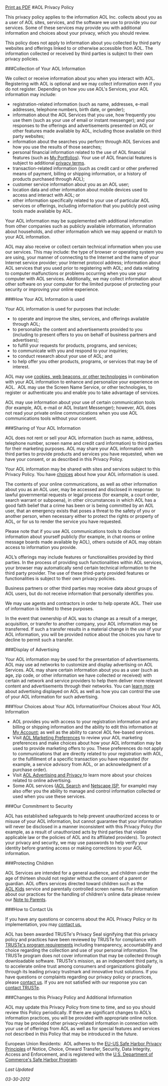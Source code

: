 

[Print as PDF]()
#AOL Privacy Policy



This privacy policy applies to the information AOL Inc. collects about you as a user of AOL sites, services, and the software we use to provide you our services. Some of these services may provide you with additional information and choices about your privacy, which you should review.



This policy does not apply to information about you collected by third party websites and offerings linked to or otherwise accessible from AOL. The information collected or received by third parties is subject to their own privacy policies.


###Collection of Your AOL Information



We collect or receive information about you when you interact with AOL. Registering with AOL is optional and we may collect information even if you do not register. Depending on how you use AOL's Services, your AOL information may include:



  * registration-related information (such as name, addresses, e-mail addresses, telephone numbers, birth date, or gender);
  * information about the AOL Services that you use, how frequently you use them (such as your use of email or instant messenger); and your responses to the offerings and advertisements presented on AOL or other features made available by AOL, including those available on third party websites;
  * information about the searches you perform through AOL Services and how you use the results of those searches;
  * personal financial information related to the use of AOL financial features (such as [My Portfolios](http://www.dailyfinance.com/portfolios/myportfolios/)). Your use of AOL financial features is subject to additional [privacy terms](http://privacy.aol.com/financial/).
  * transaction-related information (such as credit card or other preferred means of payment, billing or shipping information, or a history of products purchased through AOL);
  * customer service information about you as an AOL user;
  * location data and other information about mobile devices used to access and interact with AOL; or
  * other information specifically related to your use of particular AOL services or offerings, including information that you publicly post using tools made available by AOL.




Your AOL information may be supplemented with additional information from other companies such as publicly available information, information about households, and other information which we may append or match to your AOL information.



AOL may also receive or collect certain technical information when you use our services. This may include: the type of browser or operating system you are using, your manner of connecting to the Internet and the name of your Internet service provider; your Internet protocol address; information about AOL services that you used prior to registering with AOL; and data relating to computer malfunctions or problems occurring when you use your computer with AOL services. Additionally, we may collect information about other software on your computer for the limited purpose of protecting your security or improving your online experience.


###How Your AOL Information is used



Your AOL information is used for purposes that include:



  * to operate and improve the sites, services, and offerings available through AOL;
  * to personalize the content and advertisements provided to you (including to present offers to you on behalf of business partners and advertisers);
  * to fulfill your requests for products, programs, and services;
  * to communicate with you and respond to your inquiries;
  * to conduct research about your use of AOL; and
  * to help offer you other products, programs, or services that may be of interest.




AOL may use [cookies, web beacons, or other technologies](http://privacy.aol.com/cookies-web-beacons/) in combination with your AOL information to enhance and personalize your experience on AOL.  AOL may use the Screen Name Service, or other technologies, to register or authenticate you and enable you to take advantage of services.



AOL may use information about your use of certain communication tools (for example, AOL e-mail or AOL Instant Messenger); however, AOL does not read your private online communications when you use AOL communications tools without your consent.


###Sharing of Your AOL Information



AOL does not rent or sell your AOL information (such as name, address, telephone number, screen name and credit card information) to third parties for their marketing purposes. AOL may share your AOL information with third parties to provide products and services you have requested, when we have your consent, or as described in this Privacy Policy.



Your AOL information may be shared with sites and services subject to this Privacy Policy. You have [choices](#choices) about how your AOL information is used.



The contents of your online communications, as well as other information about you as an AOL user, may be accessed and disclosed in response:  to lawful governmental requests or legal process (for example, a court order, search warrant or subpoena), in other circumstances in which AOL has a good faith belief that a crime has been or is being committed by an AOL user, that an emergency exists that poses a threat to the safety of you or another person, when necessary either to protect the rights or property of AOL, or for us to render the service you have requested.



Please note that if you use AOL communications tools to disclose information about yourself publicly (for example, in chat rooms or online message boards made available by AOL), others outside of AOL may obtain access to information you provide.



AOL’s offerings may include features or functionalities provided by third parties. In the process of providing such functionalities within AOL services, your browser may automatically send certain technical information to the third party provider. The use of these third-party provided features or functionalities is subject to their own privacy policies.



Business partners or other third parties may receive data about groups of AOL users, but do not receive information that personally identifies you.



We may use agents and contractors in order to help operate AOL. Their use of information is limited to these purposes.



In the event that ownership of AOL was to change as a result of a merger, acquisition, or transfer to another company, your AOL information may be transferred. If such a transfer results in a material change in the use of your AOL information, you will be provided notice about the choices you have to decline to permit such a transfer.


###Display of Advertising



Your AOL information may be used for the presentation of advertisements. AOL may use ad networks to customize and display advertising on AOL Services. AOL may share certain information about you as a user (such as age, zip code, or other information we have collected or received) with certain ad network and service providers to help them deliver more relevant content and advertisements through their networks. You can [learn more](http://privacy.aol.com/advertising-and-privacy/) about advertising displayed on AOL as well as how you can control the use of your AOL information for such advertising.


###<a name="choices"></a>Your Choices about Your AOL InformationYour Choices about Your AOL Information



  * AOL provides you with access to your registration information and any billing or shipping information and the ability to edit this information at [My Account](http://bill.aol.com); as well as the ability to cancel AOL fee-based services.
  * Visit [AOL Marketing Preferences](http://marketingpreferences.aol.com/) to review your AOL marketing preferences and make choices about how your AOL information may be used to provide marketing offers to you. These preferences do not apply to communications that are directly related to your registration with AOL, or the fulfillment of a specific transaction you have requested (for example, a service advisory from AOL, or an acknowledgment of a purchase order).
  * Visit [AOL Advertising and Privacy ](http://privacy.aol.com/advertising-and-privacy/)to learn more about your choices related to online advertising.
  * Some AOL services ([AOL Search](http://search.aol.com/aol/settings) and [Netscape ISP](http://myaccount.isp.netscape.com/myaccount/), for example) may also offer you the ability to manage and control information collected or used when you use these services.



###Our Commitment to Security



AOL has established safeguards to help prevent unauthorized access to or misuse of your AOL information, but cannot guarantee that your information will never be disclosed in a manner inconsistent with this Privacy Policy (for example, as a result of unauthorized acts by third parties that violate applicable law or the policies of AOL and its affiliated providers). To protect your privacy and security, we may use passwords to help verify your identity before granting access or making corrections to your AOL information.


###Protecting Children



AOL Services are intended for a general audience, and children under the age of thirteen should not register without the consent of a parent or guardian. AOL offers services directed toward children such as the [AOL Kids](http://kids.aol.com/) service and parentally controlled screen names. For information about our practices for the handling of children's online data please review our [Note to Parents](http://kids.aol.com/KOL/2/SubPages/#parents).


###How to Contact Us



If you have any questions or concerns about the AOL Privacy Policy or its implementation, you may [contact us.](mailto:privacyquestions@aol.com)



AOL has been awarded TRUSTe's Privacy Seal signifying that this privacy policy and practices have been reviewed by TRUSTe for compliance with [TRUSTe's program requirements](http://www.truste.com/privacy_seals_and_services/consumer_privacy/privacy-programs-requirements.html) including transparency, accountability and choice regarding the collection and use of your personal information. The TRUSTe program does not cover information that may be collected through downloadable software. TRUSTe's mission, as an independent third party, is to accelerate online trust among consumers and organizations globally through its leading privacy trustmark and innovative trust solutions. If you have questions or complaints regarding our privacy policy or practices, please [contact us](mailto:privacyquestions@aol.com). If you are not satisfied with our response you can [contact TRUSTe](http://watchdog.truste.com/pvr.php?page=complaint).


###Changes to this Privacy Policy and Additional Information



AOL may update this Privacy Policy from time to time, and so you should review this Policy periodically. If there are significant changes to AOL’s information practices, you will be provided with appropriate online notice. You may be provided other privacy-related information in connection with your use of offerings from AOL as well as for special features and services not described in this Policy that may be introduced in the future.



European Union Residents:  AOL adheres to the [EU-US Safe Harbor Privacy Principles](http://privacy.aol.com/eu-safe-harbor/) of Notice, Choice, Onward Transfer, Security, Data Integrity, Access and Enforcement, and is registered with the [U.S. Department of Commerce's Safe Harbor Program](http://www.export.gov/safeharbor/).



*Last Updated*

*03-30-2012*

